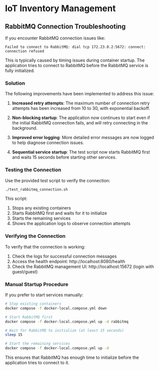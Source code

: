 # IoT Inventory Management

## RabbitMQ Connection Troubleshooting

If you encounter RabbitMQ connection issues like:

```
Failed to connect to RabbitMQ: dial tcp 172.23.0.2:5672: connect: connection refused
```

This is typically caused by timing issues during container startup. The application tries to connect to RabbitMQ before the RabbitMQ service is fully initialized.

### Solution

The following improvements have been implemented to address this issue:

1. **Increased retry attempts**: The maximum number of connection retry attempts has been increased from 10 to 30, with exponential backoff.

2. **Non-blocking startup**: The application now continues to start even if the initial RabbitMQ connection fails, and will retry connecting in the background.

3. **Improved error logging**: More detailed error messages are now logged to help diagnose connection issues.

4. **Sequential service startup**: The test script now starts RabbitMQ first and waits 15 seconds before starting other services.

### Testing the Connection

Use the provided test script to verify the connection:

```bash
./test_rabbitmq_connection.sh
```

This script:
1. Stops any existing containers
2. Starts RabbitMQ first and waits for it to initialize
3. Starts the remaining services
4. Shows the application logs to observe connection attempts

### Verifying the Connection

To verify that the connection is working:

1. Check the logs for successful connection messages
2. Access the health endpoint: http://localhost:8080/health
3. Check the RabbitMQ management UI: http://localhost:15672 (login with guest/guest)

### Manual Startup Procedure

If you prefer to start services manually:

```bash
# Stop existing containers
docker compose -f docker-local.compose.yml down

# Start RabbitMQ first
docker compose -f docker-local.compose.yml up -d rabbitmq

# Wait for RabbitMQ to initialize (at least 15 seconds)
sleep 15

# Start the remaining services
docker compose -f docker-local.compose.yml up -d
```

This ensures that RabbitMQ has enough time to initialize before the application tries to connect to it.